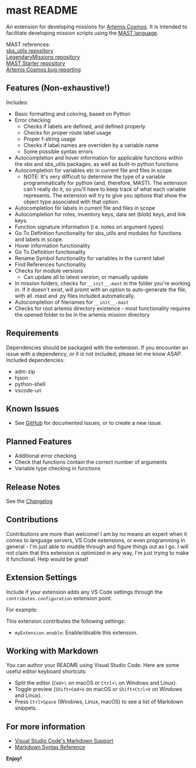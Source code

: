 # mast README

An extension for developing missions for [Artemis Cosmos](https://www.artemisspaceshipbridge.com/#/).
It is intended to facilitate developing mission scripts using the [MAST language](https://artemis-sbs.github.io/sbs_utils/mast/).

MAST references:  
[sbs_utils repository](https://github.com/artemis-sbs/sbs_utils)  
[LegendaryMissions repository](https://github.com/artemis-sbs/LegendaryMissions)  
[MAST Starter repository](https://github.com/artemis-sbs/mast_starter)  
[Artemis Cosmos bug reporting](https://github.com/artemis-sbs/LegendaryMissions/issues)  

## Features (Non-exhaustive!)

Includes:
* Basic formatting and coloring, based on Python
* Error checking
	* Checks if labels are defined, and defined properly
	* Checks for proper route label usage
	* Proper f-string usage
	* Checks if label names are overriden by a variable name
	* Some possible syntax errors
* Autocompletion and hover information for applicable functions within the sbs and sbs_utils packages, as well as built-in python functions
* Autocompletion for variables etc in current file and files in scope
	- NOTE: It's very difficult to determine the type of a variable programmatically for python (and, therefore, MAST). The extension can't really do it, so you'll have to keep track of what each variable represents.
	The extension will try to give you options that show the object type associated with that option.
* Autocompletion for labels in current file and files in scope
* Autocompletion for roles, inventory keys, data set (blob) keys, and link keys.
* Function signature information (i.e. notes on argument types)
* Go To Definition functionality for sbs_utils and modules for functions and labels in scope.
* Hover information functionality
* Go To Definition functionality
* Rename Symbol functionality for variables in the current label
* Find References functionality
* Checks for module versions
	* Can update all to latest version, or manually update
* In mission folders, checks for `__init__.mast` in the folder you're working in. If it doesn't exist, will promt with an option to auto-generate the file, with all .mast and .py files included automatically.
* Autocompletion of filenames for `__init__.mast`
* Checks for root artemis directory existence - most functionality requires the opened folder to be in the artemis mission directory

## Requirements

Dependencies should be packaged with the extension. If you encounter an issue with a dependency, or it is not included, please let me know ASAP.
Included dependencies:
* adm-zip
* hjson
* python-shell
* vscode-uri

## Known Issues

* See [GitHub](https://github.com/astrolamb-gaming/VS-Code-MAST-Extension/issues) for documented issues, or to create a new issue.

## Planned Features

* Additional error checking
* Check that functions contain the correct number of arguments
* Variable type checking in functions

## Release Notes

See the [Changelog](https://marketplace.visualstudio.com/items/astrolamb.mast/changelog)

## Contributions

Contributions are more than welcome! I am by no means an expert when it comes to language servers, VS Code extensions, or even programming in general - I'm just able to muddle through and figure things out as I go. I will not claim that this extension is optimized in any way, I'm just trying to make it functional. Help would be great!

## Extension Settings

Include if your extension adds any VS Code settings through the `contributes.configuration` extension point.

For example:

This extension contributes the following settings:

* `myExtension.enable`: Enable/disable this extension.

## Working with Markdown

You can author your README using Visual Studio Code. Here are some useful editor keyboard shortcuts:

* Split the editor (`Cmd+\` on macOS or `Ctrl+\` on Windows and Linux).
* Toggle preview (`Shift+Cmd+V` on macOS or `Shift+Ctrl+V` on Windows and Linux).
* Press `Ctrl+Space` (Windows, Linux, macOS) to see a list of Markdown snippets.

## For more information

* [Visual Studio Code's Markdown Support](http://code.visualstudio.com/docs/languages/markdown)
* [Markdown Syntax Reference](https://help.github.com/articles/markdown-basics/)

**Enjoy!**
